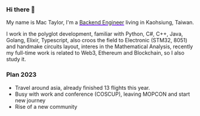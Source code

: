 ### Hi there 🖖

My name is Mac Taylor, I'm a <span style="text-decoration: underline;text-decoration-color: #7626f7;text-decoration-thickness: 15%;">Backend Engineer</span> living in Kaohsiung, Taiwan.

I work in the polyglot development, familiar with Python, C#, C++, Java, Golang, Elixir, Typescript, also croos the field to Electronic (STM32, 8051) and handmake circuits layout, interes in the Mathematical Analysis, recently my full-time work is related to Web3, Ethereum and Blockchain, so I also study it.

### Plan 2023

 - Travel around asia, already finished 13 flights this year.
 - Busy with work and conference (COSCUP), leaving MOPCON and start new journey
 - Rise of a new community
